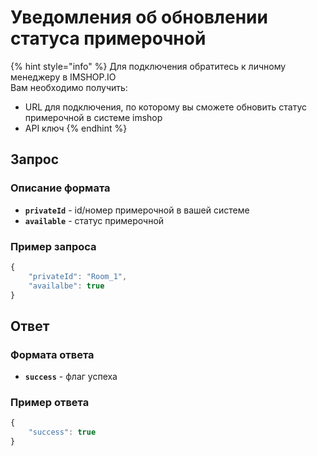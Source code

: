 # Уведомления об обновлении статуса примерочной

{% hint style="info" %}
Для подключения обратитесь к личному менеджеру в IMSHOP.IO  
Вам необходимо получить:

* URL для подключения, по которому вы сможете обновить статус примерочной в системе imshop
* API ключ
{% endhint %}

## Запрос

### Описание формата

* **`privateId`** - id/номер примерочной в вашей системе
* **`available`** - статус примерочной



### Пример запроса

```javascript
{
    "privateId": "Room_1",
    "availalbe": true
}
```

## Ответ

### Формата ответа

* **`success`** - флаг успеха

### Пример ответа

```javascript
{
    "success": true
}
```

